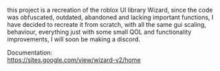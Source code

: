 this project is a recreation of the roblox UI library Wizard, since the code was obfuscated, outdated, abandoned and lacking important functions, I have decided to recreate it from scratch, with all the same gui scaling, behaviour, everything just with some small QOL and functionality improvements, I will soon be making a discord.

Documentation:                                    
https://sites.google.com/view/wizard-v2/home
